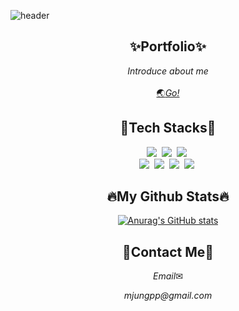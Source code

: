 ![header](https://capsule-render.vercel.app/api?type=waving&color=3a94cf&&animation=fadeIn&fontColor=FFFFFF&height=200&section=header&text=Minjung%20Park&fontSize=90)
<h2 align="center">✨Portfolio✨</h2>
<p align="center"><em>Introduce about me</em><br/>
 <br/>
 <a href="https://mjungpp.github.io/portfolio/">🌏<em>Go!</em></a><br/>
</p>
<h2 align="center">🔨Tech Stacks🔨</h2>
<p align="center">
  <img src="http://img.shields.io/badge/-HTML5-E34F26?style=for-the-badge&logo=HTML5&logoColor=white"/></a>&nbsp
  <img src="http://img.shields.io/badge/-CSS3-1572B6?style=for-the-badge&logo=CSS3&logoColor=white"/></a>&nbsp
  <img src="https://img.shields.io/badge/-Javascript-F7DF1E?style=for-the-badge&logo=Javascript&logoColor=white"/></a>&nbsp<br>
  <img src="https://img.shields.io/badge/Angular-DD0031?style=for-the-badge&logo=Angular&logoColor=white"/></a>&nbsp
  <img src="https://img.shields.io/badge/React-61DAFB?style=for-the-badge&logo=React&logoColor=white"/></a>&nbsp
  <img src="https://img.shields.io/badge/TypeScript-3178C6?style=for-the-badge&logo=TypeScript&logoColor=white"/>&nbsp</a>
  <img src="http://img.shields.io/badge/-Node.js-339933?style=for-the-badge&logo=Node.js&logoColor=white"/></a>&nbsp<br/>
 </p>
<h2 align="center">🔥My Github Stats🔥</h2>
<div align="center">

[![Anurag's GitHub stats](https://github-readme-stats.vercel.app/api?username=hyeinisfree&hide_title=true&show_icons=true&include_all_commits=true&disable_animations=true&theme=vue)](https://github.com/anuraghazra/github-readme-stats)
</div>

<h2 align="center">🙌Contact Me🙌</h2>
<p align="center"><em>Email</em>✉<br/>
<p align="center"><em>mjungpp@gmail.com</em><br/>
